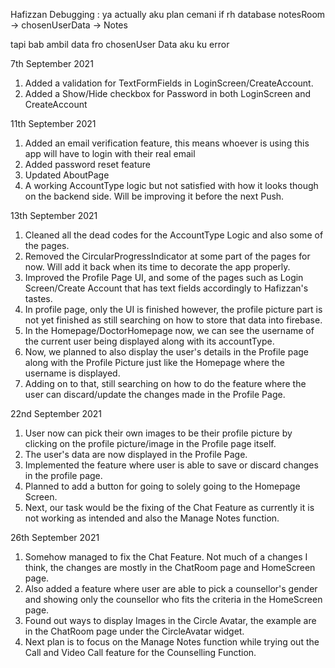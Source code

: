 Hafizzan Debugging :
ya actually aku plan cemani if rh database 
notesRoom -> chosenUserData -> Notes

tapi bab ambil data fro chosenUser Data aku ku error



7th September 2021
1. Added a validation for TextFormFields in LoginScreen/CreateAccount.
2. Added a Show/Hide checkbox for Password in both LoginScreen and CreateAccount

11th September 2021
1. Added an email verification feature, this means whoever is using this app will have to login with their real email
2. Added password reset feature
3. Updated AboutPage
4. A working AccountType logic but not satisfied with how it looks though on the backend side. Will be improving it before the next Push.

13th September 2021
1. Cleaned all the dead codes for the AccountType Logic and also some of the pages.
2. Removed the CircularProgressIndicator at some part of the pages for now. Will add it back when its time to decorate the app properly.
3. Improved the Profile Page UI, and some of the pages such as Login Screen/Create Account that has text fields accordingly to Hafizzan's tastes.
4. In profile page, only the UI is finished however, the profile picture part is not yet finished as still searching on how to store that data into firebase.
5. In the Homepage/DoctorHomepage now, we can see the username of the current user being displayed along with its accountType.
6. Now, we planned to also display the user's details in the Profile page along with the Profile Picture just like the Homepage where the username is displayed.
7. Adding on to that, still searching on how to do the feature where the user can discard/update the changes made in the Profile Page.

22nd September 2021
1. User now can pick their own images to be their profile picture by clicking on the profile picture/image in the Profile page itself.
2. The user's data are now displayed in the Profile Page.
3. Implemented the feature where user is able to save or discard changes in the profile page.
4. Planned to add a button for going to solely going to the Homepage Screen.
5. Next, our task would be the fixing of the Chat Feature as currently it is not working as intended and also the Manage Notes function.

26th September 2021
1. Somehow managed to fix the Chat Feature. Not much of a changes I think, the changes are mostly in the ChatRoom page and HomeScreen page.
2. Also added a feature where user are able to pick a counsellor's gender and showing only the counsellor who fits the criteria in the HomeScreen page.
3. Found out ways to display Images in the Circle Avatar, the example are in the ChatRoom page under the CircleAvatar widget.
4. Next plan is to focus on the Manage Notes function while trying out the Call and Video Call feature for the Counselling Function.
